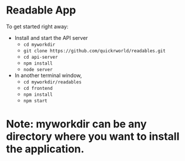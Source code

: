# Readable App

To get started right away:

* Install and start the API server
    - `cd myworkdir`
    - `git clone https://github.com/quickrworld/readables.git`
    - `cd api-server`
    - `npm install`
    - `node server`
* In another terminal window,
    - `cd myworkdir/readables`
    - `cd frontend`
    - `npm install`
    - `npm start`

# Note: myworkdir can be any directory where you want to install the application.
